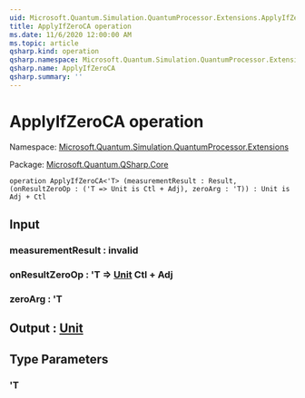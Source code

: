 ```yaml
---
uid: Microsoft.Quantum.Simulation.QuantumProcessor.Extensions.ApplyIfZeroCA
title: ApplyIfZeroCA operation
ms.date: 11/6/2020 12:00:00 AM
ms.topic: article
qsharp.kind: operation
qsharp.namespace: Microsoft.Quantum.Simulation.QuantumProcessor.Extensions
qsharp.name: ApplyIfZeroCA
qsharp.summary: ''
---
```


# ApplyIfZeroCA operation

Namespace: [Microsoft.Quantum.Simulation.QuantumProcessor.Extensions](xref:Microsoft.Quantum.Simulation.QuantumProcessor.Extensions)

Package: [Microsoft.Quantum.QSharp.Core](https://nuget.org/packages/Microsoft.Quantum.QSharp.Core)




```qsharp
operation ApplyIfZeroCA<'T> (measurementResult : Result, (onResultZeroOp : ('T => Unit is Ctl + Adj), zeroArg : 'T)) : Unit is Adj + Ctl
```


## Input

### measurementResult : __invalid<Result>__




### onResultZeroOp : 'T => [Unit](xref:microsoft.quantum.lang-ref.unit) Ctl + Adj




### zeroArg : 'T





## Output : [Unit](xref:microsoft.quantum.lang-ref.unit)



## Type Parameters

### 'T

